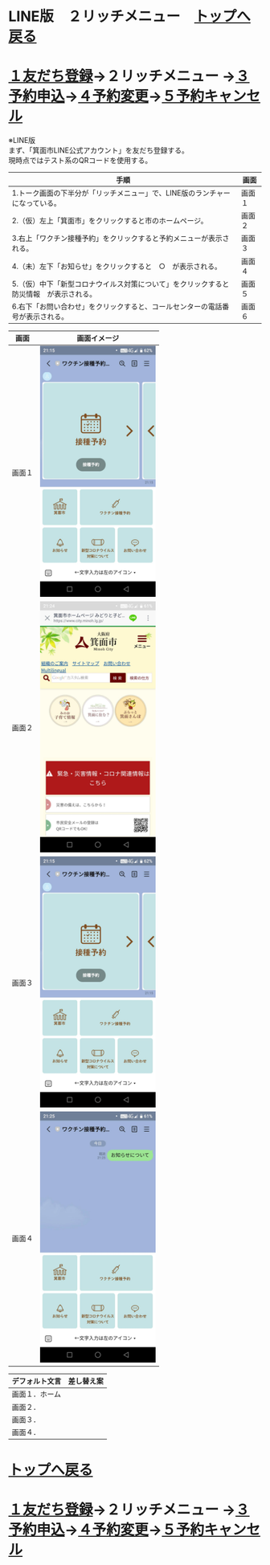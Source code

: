 # LINE版　２リッチメニュー　[トップへ戻る](https://github.com/78tch/c19v)  
# [１友だち登録](https://github.com/78tch/c19v/blob/main/LINE_ver/1LINE_start.md)→２リッチメニュー →[３予約申込](https://github.com/78tch/c19v/blob/main/LINE_ver/3LINE_yoyaku.md)→[４予約変更](https://github.com/78tch/c19v/blob/main/LINE_ver/4LINE_henkou.md)→[５予約キャンセル](https://github.com/78tch/c19v/blob/main/LINE_ver/5LINE_cancel.md)  

※LINE版  
まず、「箕面市LINE公式アカウント」を友だち登録する。  
現時点ではテスト系のQRコードを使用する。



 手順 | 画面  
----|----  
 1.トーク画面の下半分が「リッチメニュー」で、LINE版のランチャーになっている。 | 画面１    
 2.（仮）左上「箕面市」をクリックすると市のホームページ。 | 画面２  
 3.右上「ワクチン接種予約」をクリックすると予約メニューが表示される。 | 画面３
 4.（未）左下「お知らせ」をクリックすると　○　が表示される。 | 画面４  
 5.（仮）中下「新型コロナウイルス対策について」をクリックすると　防災情報　が表示される。 | 画面５  
 6.右下「お問い合わせ」をクリックすると、コールセンターの電話番号が表示される。 | 画面６  
 

 画面 | 画面イメージ  
----|----
 画面１ | <img src="LINE_images/LINE2_1.jpg" height="500" alt="image">  
 画面２ | <img src="LINE_images/LINE2_2.jpg" height="500" alt="image">  
 画面３ | <img src="LINE_images/LINE2_3.jpg" height="500" alt="image">  
 画面４ | <img src="LINE_images/LINE2_4.jpg" height="500" alt="image">  



 デフォルト文言 | 差し替え案  
----|----
 画面１．ホーム |   
 画面２． |   
 画面３． |   
 画面４． |   


# [トップへ戻る](https://github.com/78tch/c19v)  
# [１友だち登録](https://github.com/78tch/c19v/blob/main/LINE_ver/1LINE_start.md)→２リッチメニュー →[３予約申込](https://github.com/78tch/c19v/blob/main/LINE_ver/3LINE_yoyaku.md)→[４予約変更](https://github.com/78tch/c19v/blob/main/LINE_ver/4LINE_henkou.md)→[５予約キャンセル](https://github.com/78tch/c19v/blob/main/LINE_ver/5LINE_cancel.md)  


  